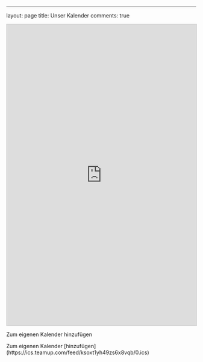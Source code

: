 ---
layout: page
title: Unser Kalender
comments: true
<div>
<iframe src="https://teamup.com/ksoxt1yh49zs6x8vqb?showHeader=0&showLogo=0&showSearch=0&showProfileAndInfo=0&showSidepanel=0&disableSidepanel=0&showTitle=0&showViewSelector=1&showMenu=1&showAgendaHeader=0&showAgendaDetails=1&showYearViewHeader=1" style="width: 100%; height: 800px; border: 1px solid #cccccc" frameborder="0"></iframe></div>
<p> Zum eigenen Kalender <a src="https://ics.teamup.com/feed/ksoxt1yh49zs6x8vqb/0.ics"> hinzufügen</a> </p>
Zum eigenen Kalender [hinzufügen](https://ics.teamup.com/feed/ksoxt1yh49zs6x8vqb/0.ics)

